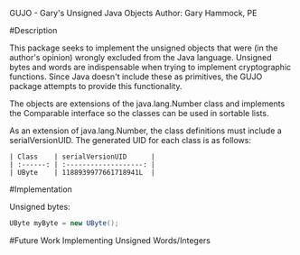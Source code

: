 GUJO - Gary's Unsigned Java Objects
Author: Gary Hammock, PE

#Description

This package seeks to implement the unsigned objects that were (in the author's
opinion) wrongly excluded from the Java language.  Unsigned bytes and words are
indispensable when trying to implement cryptographic functions.  Since Java
doesn't include these as primitives, the GUJO package attempts to provide this
functionality.

The objects are extensions of the java.lang.Number class and implements the
Comparable interface so the classes can be used in sortable lists.

As an extension of java.lang.Number, the class definitions must include a
serialVersionUID.  The generated UID for each class is as follows:

    | Class    | serialVersionUID      |
    | :------: | :-------------------: |
    | UByte    | 1188939977661718941L  |

#Implementation

Unsigned bytes:

```Java
UByte myByte = new UByte();
```
    
#Future Work
Implementing Unsigned Words/Integers